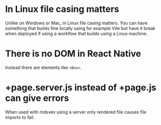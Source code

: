 # In Linux file casing matters

Unlike on Windows or Mac, in Linux file casing matters. You can have something that builds fine locally using for example Vite but have it break when deployed if using a workflow that builds using a Linux machine.

# There is no DOM in React Native

Instead there are elements like `<Box>`.

# +page.server.js instead of +page.js can give errors

When used with mdsvex using a server only rendered file causes file imports to fail. 
